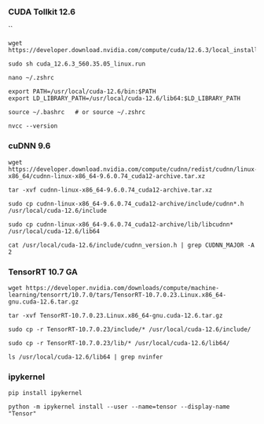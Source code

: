 
### CUDA Tollkit 12.6
``

```
wget https://developer.download.nvidia.com/compute/cuda/12.6.3/local_installers/cuda_12.6.3_560.35.05_linux.run
```

```
sudo sh cuda_12.6.3_560.35.05_linux.run
```

```
nano ~/.zshrc
```

```
export PATH=/usr/local/cuda-12.6/bin:$PATH
export LD_LIBRARY_PATH=/usr/local/cuda-12.6/lib64:$LD_LIBRARY_PATH
```

```
source ~/.bashrc   # or source ~/.zshrc
```

```
nvcc --version
```


### cuDNN 9.6

```
wget https://developer.download.nvidia.com/compute/cudnn/redist/cudnn/linux-x86_64/cudnn-linux-x86_64-9.6.0.74_cuda12-archive.tar.xz
```

```
tar -xvf cudnn-linux-x86_64-9.6.0.74_cuda12-archive.tar.xz
```

```
sudo cp cudnn-linux-x86_64-9.6.0.74_cuda12-archive/include/cudnn*.h /usr/local/cuda-12.6/include
```

```
sudo cp cudnn-linux-x86_64-9.6.0.74_cuda12-archive/lib/libcudnn* /usr/local/cuda-12.6/lib64
```

```
cat /usr/local/cuda-12.6/include/cudnn_version.h | grep CUDNN_MAJOR -A 2
```


### TensorRT 10.7 GA

```
wget https://developer.nvidia.com/downloads/compute/machine-learning/tensorrt/10.7.0/tars/TensorRT-10.7.0.23.Linux.x86_64-gnu.cuda-12.6.tar.gz
```

```
tar -xvf TensorRT-10.7.0.23.Linux.x86_64-gnu.cuda-12.6.tar.gz
```

```
sudo cp -r TensorRT-10.7.0.23/include/* /usr/local/cuda-12.6/include/
```

```
sudo cp -r TensorRT-10.7.0.23/lib/* /usr/local/cuda-12.6/lib64/
```

```
ls /usr/local/cuda-12.6/lib64 | grep nvinfer
```



### ipykernel

```
pip install ipykernel
```

```
python -m ipykernel install --user --name=tensor --display-name "Tensor"
```

